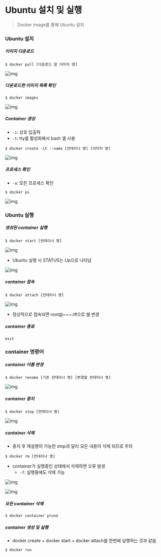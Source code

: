 # Ubuntu 설치 및 실행

> Docker image를 통해 Ubuntu 설치



### Ubuntu 설치

##### 이미지 다운로드

```shell
$ docker pull [다운로드 할 이미지 명]
```

![img](https://postfiles.pstatic.net/MjAyMDA1MDNfNDQg/MDAxNTg4NDM5OTk3OTI2.mSa5vSiixM1iY5jawbtNC46_NSlsnqC8h57VUOh5KSMg.LU6w7GEHum2IShvdGnQpm8Kxxi_RoOFJltvT2DWBHA0g.PNG.oymlmjo/SE-c1083d45-8ef4-4f43-aeca-b4b18296da59.png?type=w773)



##### 다운로드한 이미지 목록 확인

```shell
$ docker images
```

![img](https://postfiles.pstatic.net/MjAyMDA1MDNfMTQx/MDAxNTg4NDQxMzcxNjQ2.B2mYXTHY2VwKpd5g-P3wDBWsrO_t3IJIUPtZ1-nAp3gg.suek311vsmg8KRAqeEkaxgVDObdf6flk-6KmqcreRTwg.PNG.oymlmjo/SE-6c5da395-cb45-4f60-bad6-b443a79bccf4.png?type=w773)



#####  Container 생성

- `-i`: 상호 입출력
- `-t`: tty를 활성화해서 bash 셸 사용

```shell
$ docker create -it --name [컨테이너 명] [이미지 명]
```

![img](https://postfiles.pstatic.net/MjAyMDA1MDNfMjI4/MDAxNTg4NDQyMDU4MjQy.STnUEkDEy0fDJn8YRfGjJgMenaji7TeGnu-Nc51epAsg.d-RtmPiiFpDkP-H8MHjjryfQS7O3v7TzB-QFgaMexQYg.PNG.oymlmjo/image.png?type=w773)



##### 프로세스 확인 

- `-a`: 모든 프로세스 확인

```shell
$ docker ps
```

![img](https://postfiles.pstatic.net/MjAyMDA1MDNfMjg5/MDAxNTg4NDQyMTQ4NTE4.Gzll6IgopOk_hi2CW0uSXdTf4-xTOlMznYZCwU8zNb4g.Ptg8OOOcy32nGH0vHqY-8_OEpIbejAmcHln3XH85gcQg.PNG.oymlmjo/image.png?type=w773)



### Ubuntu 실행

##### 생성된 container 실행

```shell
$ docker start [컨테이너 명]
```

![img](https://postfiles.pstatic.net/MjAyMDA1MDNfMTI0/MDAxNTg4NDQyNzA0NTIw._WOBrr3y1njZUAiKhv67XI2xN5F0MjTLDTdvC8UZ10Ug._H6C_5KiC5UcmPhEIetLfmQG7JDbjfs1JakI9Xn6koQg.PNG.oymlmjo/image.png?type=w773)

- Ubuntu 실행 시 STATUS는 Up으로 나타남

![img](https://postfiles.pstatic.net/MjAyMDA1MDNfNzIg/MDAxNTg4NDQyODQ3NzUx.FQkXAZzZiqB3nDiRpDhN-zh6J-vJRyLEKnJa5PF-zSUg.979Uv-9M_Sgxo0Gpn5OfYiFQ9q9-yaTYqmqVNN3lhhwg.PNG.oymlmjo/image.png?type=w773)



##### container 접속

```shell
$ docker attach [컨테이너 명]
```

![img](https://postfiles.pstatic.net/MjAyMDA1MDNfMjM0/MDAxNTg4NDQzMzE5Mzc4._vRSgM520nyHCuAcknofa7Kv3GkFguwaeDyyZOWtc90g.SbMQVP48b5IxpBM-21TwKkQgcJUKFcJpjR9N6xlsNnAg.PNG.oymlmjo/image.png?type=w773)

- 정상적으로 접속되면 root@~~~:/#으로 쉘 변경



##### container 종료

```shell
exit
```



### container 명령어

##### container 이름 변경

```shell
$ docker rename [기존 컨테이너 명] [변경할 컨테이너 명]
```

![img](https://postfiles.pstatic.net/MjAyMDA1MDNfMjQ3/MDAxNTg4NDQ0Mjk2NTI1.AJjS8yDu9fjPnuTNmcHTRvHfqcNkMeSBSFGXN52ftFwg.CS00vYOtXS6ki1LaVZuXeYlRMkdo0VCgOSGYLHxcuIkg.PNG.oymlmjo/image.png?type=w773)

##### container 중지

```shell
$ docker stop [컨테이너 명]
```

![img](https://postfiles.pstatic.net/MjAyMDA1MDNfMTAx/MDAxNTg4NDQ0Mzg5NzIz.aFdbiS8EcYYh5Vax8qfPz_5nTqLjEfiObry5ENJGOSsg.o2LjqAk3BTByItYlvc8bdJZShbANtfm7HCljBHyv60Ig.PNG.oymlmjo/image.png?type=w773)

##### container 삭제

- 중지 후 재실행이 가능한 stop과 달리 모든 내용이 삭제 되므로 주의

```shell
$ docker rm [컨테이너 명]
```

- container가 실행중인 상태에서 삭제하면 오류 발생
  - `-f`: 실행중에도 삭제 가능

![img](https://postfiles.pstatic.net/MjAyMDA1MDNfMTc5/MDAxNTg4NDQ0NjQ5NjIw.Efav9zglkfMYKUB-fdX7rgsQ99l1gju2IWaMSLvBnBwg.7-wNqxHr436SGI2ShtAgKKs-VZY92effAYpILPUi0d4g.PNG.oymlmjo/image.png?type=w773)

![img](https://postfiles.pstatic.net/MjAyMDA1MDNfMTg5/MDAxNTg4NDQ0NTkxOTAx.r6tLWp1hqxJR7Ga6slDmPdO1NYsS9jAaCz4HX2F7tJgg.VTZsbGG8CaK4DADRO7xkK8FbV7LKudMn_7B-oaf1Alcg.PNG.oymlmjo/image.png?type=w773)



##### 모든 container 삭제

```shell
$ docker container prune
```



##### container 생성 및 실행

- docker create + docker start + docker attach를 한번에 실행하는 것과 같음

```shell
$ docker run
```